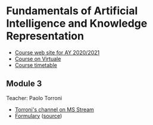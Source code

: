 # Fundamentals of Artificial Intelligence and Knowledge Representation

- [Course web site for AY 2020/2021](https://www.unibo.it/en/teaching/course-unit-catalogue/course-unit/2020/446566)
- [Course on Virtuale](https://virtuale.unibo.it/course/view.php?id=18810#section-5)
- [Course timetable](https://www.unibo.it/en/teaching/course-unit-catalogue/course-unit/2020/446566/orariolezioni#447773)

## Module 3

Teacher: Paolo Torroni

- [Torroni's channel on MS Stream](https://web.microsoftstream.com/user/25fa84dd-19ec-45d5-9a88-fe6a904d15c4)
- [Formulary](formulary/faikr3.pdf) ([source](formulary/faikr3.tex))